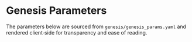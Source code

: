 # Genesis Parameters

The parameters below are sourced from `genesis/genesis_params.yaml` and rendered client‑side for transparency and ease of reading.

<div id="genesis-yaml" class="genesis-yaml"></div>

<script>
(function(){
  const target = document.getElementById('genesis-yaml');
  if(!target) return;
  fetch('/genesis/genesis_params.yaml', { cache: 'no-store' })
    .then(r => {
      if(!r.ok) throw new Error('Failed to fetch genesis_params.yaml');
      return r.text();
    })
    .then(text => {
      const pre = document.createElement('pre');
      const code = document.createElement('code');
      code.className = 'language-yaml';
      code.textContent = text;
      pre.appendChild(code);
      target.appendChild(pre);
      // trigger highlight if available (mkdocs-material provides highlight.js)
      if (window.hljs) { window.hljs.highlightElement(code); }
    })
    .catch(err => {
      target.innerHTML = '<div class="admonition danger"><p class="admonition-title">Error</p><p>'+ (err && err.message ? err.message : 'Unable to load YAML') +'</p></div>';
    });
})();
</script>

<style>
.genesis-yaml pre {
  border-radius: 10px;
}
</style>
